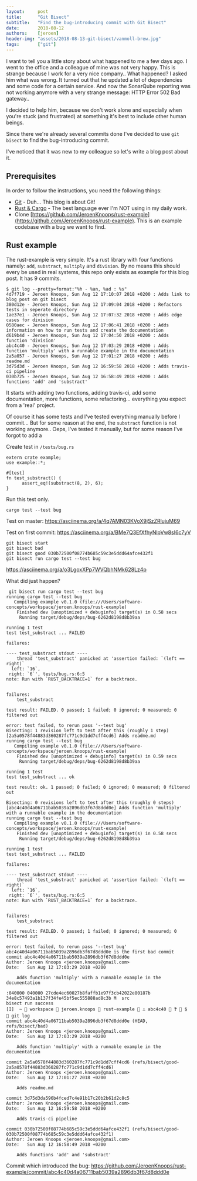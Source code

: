 ```yaml
---
layout:     post
title:      "Git Bisect"
subtitle:   "Find the bug-introducing commit with Git Bisect"
date:       2018-08-12
authors:    [jeroen]
header-img: "assets/2018-08-13-git-bisect/vanmoll-brew.jpg"
tags:       ["git"]
---
```


I want to tell you a little story about what happened to me a few days ago.
I went to the office and a colleague of mine was not very happy. This is strange because I work for a very nice company.. What happened? I asked him what was wrong. It turned out that he updated a lot of dependencies and some code for a certain service. And now the SonarQube reporting was not working anymore with a very strange message: HTTP Error 502 Bad gateway.. 

I decided to help him, because we don't work alone and especially when you're stuck (and frustrated) at something it's best to include other human beings.

Since there we're already several commits done I've decided to use `git bisect` to find the bug-introducing commit.

I've noticed that it was new to my colleague so let's write a blog post about it.

## Prerequisites

In order to follow the instructions, you need the following things:
- [Git](https://git-scm.com/downloads) - Duh... This blog is about Git!
- [Rust & Cargo](https://doc.rust-lang.org/cargo/getting-started/installation.html) - The best language ever I'm NOT using in my daily work.  
- Clone [https://github.com/JeroenKnoops/rust-example](https://github.com/JeroenKnoops/rust-example). This is an example codebase with a bug we want to find.

## Rust example
The rust-example is very simple. It's a rust library with four functions namely: `add`, `substract`, `multiply` and `division`. By no means this should every be used in real systems, this repo only exists as example for this blog post. It has 9 commits. 

```
$ git log --pretty=format:"%h - %an, %ad : %s"
4d7f719 - Jeroen Knoops, Sun Aug 12 17:10:07 2018 +0200 : Adds link to blog post on git bisect
380d12e - Jeroen Knoops, Sun Aug 12 17:09:04 2018 +0200 : Refactors tests in seperate directory
1ae37e1 - Jeroen Knoops, Sun Aug 12 17:07:32 2018 +0200 : Adds edge cases for division
0580aec - Jeroen Knoops, Sun Aug 12 17:06:41 2018 +0200 : Adds information on how to run tests and create the documentation
d619b4d - Jeroen Knoops, Sun Aug 12 17:04:50 2018 +0200 : Adds function 'division'
abc4c40 - Jeroen Knoops, Sun Aug 12 17:03:29 2018 +0200 : Adds function 'multiply' with a runnable example in the documentation
2a5a057 - Jeroen Knoops, Sun Aug 12 17:01:27 2018 +0200 : Adds readme.md
3d75d3d - Jeroen Knoops, Sun Aug 12 16:59:58 2018 +0200 : Adds travis-ci pipeline
030b725 - Jeroen Knoops, Sun Aug 12 16:58:49 2018 +0200 : Adds functions 'add' and 'substract'
```

It starts with adding two functions, adding travis-ci, add some documentation, more functions, some refactoring... everything you expect from a 'real' project.

Of course it has some tests and I've tested everything manually before I commit... But for some reason at the end, the `substract` function is not working anymore..
Oeps, I've tested it manually, but for some reason I've forgot to add a 



Create test in `/tests/bug.rs`

```
extern crate example;
use example::*;

#[test]
fn test_substract() {
      assert_eq!(substract(8, 2), 6);
}
```

Run this test only.
```
cargo test --test bug
```

Test on master: https://asciinema.org/a/4q7AMN03KVoX9jSzZRlujuM69


Test on first commit: https://asciinema.org/a/BMe7Q3EfXfhyNlpVw8sI6c7yV

```
git bisect start
git bisect bad
git bisect good 030b72500f08774b685c59c3e5ddd64afce432f1
git bisect run cargo test --test bug
```

https://asciinema.org/a/o3LgoxXPp7WVQbhNMk628Lz4p

What did just happen?

```
 git bisect run cargo test --test bug
running cargo test --test bug
   Compiling example v0.1.0 (file:///Users/software-concepts/workspace/jeroen.knoops/rust-example)
    Finished dev [unoptimized + debuginfo] target(s) in 0.58 secs
     Running target/debug/deps/bug-6262d8198d8b39aa

running 1 test
test test_substract ... FAILED

failures:

---- test_substract stdout ----
	thread 'test_substract' panicked at 'assertion failed: `(left == right)`
  left: `16`,
 right: `6`', tests/bug.rs:6:5
note: Run with `RUST_BACKTRACE=1` for a backtrace.


failures:
    test_substract

test result: FAILED. 0 passed; 1 failed; 0 ignored; 0 measured; 0 filtered out

error: test failed, to rerun pass '--test bug'
Bisecting: 1 revision left to test after this (roughly 1 step)
[2a5a0578f44883d360287fc771c9d1dd7cff4cd6] Adds readme.md
running cargo test --test bug
   Compiling example v0.1.0 (file:///Users/software-concepts/workspace/jeroen.knoops/rust-example)
    Finished dev [unoptimized + debuginfo] target(s) in 0.59 secs
     Running target/debug/deps/bug-6262d8198d8b39aa

running 1 test
test test_substract ... ok

test result: ok. 1 passed; 0 failed; 0 ignored; 0 measured; 0 filtered out

Bisecting: 0 revisions left to test after this (roughly 0 steps)
[abc4c40d4a06711bab5039a2896db3f67d8ddd0e] Adds function 'multiply' with a runnable example in the documentation
running cargo test --test bug
   Compiling example v0.1.0 (file:///Users/software-concepts/workspace/jeroen.knoops/rust-example)
    Finished dev [unoptimized + debuginfo] target(s) in 0.58 secs
     Running target/debug/deps/bug-6262d8198d8b39aa

running 1 test
test test_substract ... FAILED

failures:

---- test_substract stdout ----
	thread 'test_substract' panicked at 'assertion failed: `(left == right)`
  left: `16`,
 right: `6`', tests/bug.rs:6:5
note: Run with `RUST_BACKTRACE=1` for a backtrace.


failures:
    test_substract

test result: FAILED. 0 passed; 1 failed; 0 ignored; 0 measured; 0 filtered out

error: test failed, to rerun pass '--test bug'
abc4c40d4a06711bab5039a2896db3f67d8ddd0e is the first bad commit
commit abc4c40d4a06711bab5039a2896db3f67d8ddd0e
Author: Jeroen Knoops <jeroen.knoops@gmail.com>
Date:   Sun Aug 12 17:03:29 2018 +0200

    Adds function 'multiply' with a runnable example in the documentation

:040000 040000 27cde4ec60027b8faffb1e97f3cb42022e80187b 34e8c57493a1b137f34fe45bf5ec555888ad8c3b M	src
bisect run success
[I]  ~  workspace  jeroen.knoops  rust-example  ⚓ abc4c40  ❓  $  git log
commit abc4c40d4a06711bab5039a2896db3f67d8ddd0e (HEAD, refs/bisect/bad)
Author: Jeroen Knoops <jeroen.knoops@gmail.com>
Date:   Sun Aug 12 17:03:29 2018 +0200

    Adds function 'multiply' with a runnable example in the documentation

commit 2a5a0578f44883d360287fc771c9d1dd7cff4cd6 (refs/bisect/good-2a5a0578f44883d360287fc771c9d1dd7cff4cd6)
Author: Jeroen Knoops <jeroen.knoops@gmail.com>
Date:   Sun Aug 12 17:01:27 2018 +0200

    Adds readme.md

commit 3d75d3da596b4fced7c4e91b17c20b2b61d2c8c5
Author: Jeroen Knoops <jeroen.knoops@gmail.com>
Date:   Sun Aug 12 16:59:58 2018 +0200

    Adds travis-ci pipeline

commit 030b72500f08774b685c59c3e5ddd64afce432f1 (refs/bisect/good-030b72500f08774b685c59c3e5ddd64afce432f1)
Author: Jeroen Knoops <jeroen.knoops@gmail.com>
Date:   Sun Aug 12 16:58:49 2018 +0200

    Adds functions 'add' and 'substract'
```

Commit which introduced the bug:
https://github.com/JeroenKnoops/rust-example/commit/abc4c40d4a06711bab5039a2896db3f67d8ddd0e
